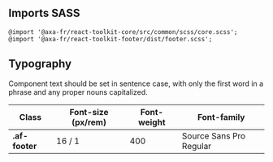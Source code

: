 ## Imports SASS

```
@import '@axa-fr/react-toolkit-core/src/common/scss/core.scss';
@import '@axa-fr/react-toolkit-footer/dist/footer.scss';
```

## Typography

Component text should be set in sentence case, with only the first word in a phrase and any proper nouns capitalized.

| Class          | Font-size (px/rem) | Font-weight | Font-family             |
| -------------- | ------------------ | ----------- | ----------------------- |
| **.af-footer** | 16 / 1             | 400         | Source Sans Pro Regular |
